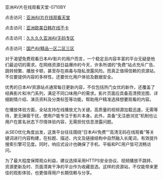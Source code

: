 亚洲AV片在线观看天堂-0710BY

点击访问：<a href="https://heiliaoxwd5i8.pages.dev">亚洲AV片在线观看天堂</a>

点击访问：<a href="https://heiliaowt0d7p.pages.dev">亚洲欧美日韩在线不卡</a>

点击访问：<a href="https://heiliaoga6s9v.pages.dev">久久久久亚洲AV无码专区</a>

点击访问：<a href="https://heiliaoow5kzm.pages.dev">国产AⅤ精品一区二区三区</a>



对于渴望免费观看日本AV影片的用户而言，一个稳定且内容丰富的平台无疑是他们最迫切的需求。在网络资源日益爆炸的今天，许多所谓的“免费”站点充斥广告、跳转频繁、播放卡顿，甚至存在病毒与隐私泄露风险。而真正值得信赖的资源站，不仅要提供内容的多样性，还要优化用户体验及数据安全。

优秀的日本AV资源站点通常每日更新内容，不仅包括热门女优的新作，还覆盖了经典影片和冷门系列，满足不同口味用户的需求。影片页面应具备高清预览图、详细剧情介绍、演员资料及分类标签等功能，帮助用户精准选择想要观看的内容。

在播放体验方面，全站支持在线播放尤为关键。高质量的视频源加载迅速，无需等待，更无弹窗干扰，使用户能专注于影片本身。此外，具备“无注册浏览”机制也让用户在匿名状态下尽情体验内容，无需担忧信息泄露问题。

从SEO优化角度出发，这类平台往往围绕“日本AV免费”“高清无码在线观看”等关键词进行内容构建，在标题、描述、内文及链接结构中自然融入长尾词，有效提升搜索引擎可见度。同时，响应式设计也确保了手机、平板和PC用户皆可流畅访问。

为了最大程度保障观众利益，建议选择采用HTTPS安全协议、视频播放不跳转、资源更新及时、页面清爽干净的平台作为收藏首选。这样的资源站，不仅能带来更佳的观影体验，也更值得用户长期信赖与分享。

<span style="display:none;">[Canonical link]( https://github.com/ribencc122041/1348122 )</span>
